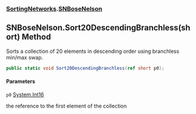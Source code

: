 ### [SortingNetworks](SortingNetworks.md 'SortingNetworks').[SNBoseNelson](SortingNetworks.SNBoseNelson.md 'SortingNetworks.SNBoseNelson')

## SNBoseNelson.Sort20DescendingBranchless(short) Method

Sorts a collection of 20 elements in descending order using branchless min/max swap.

```csharp
public static void Sort20DescendingBranchless(ref short p0);
```
#### Parameters

<a name='SortingNetworks.SNBoseNelson.Sort20DescendingBranchless(short).p0'></a>

`p0` [System.Int16](https://docs.microsoft.com/en-us/dotnet/api/System.Int16 'System.Int16')

the reference to the first element of the collection